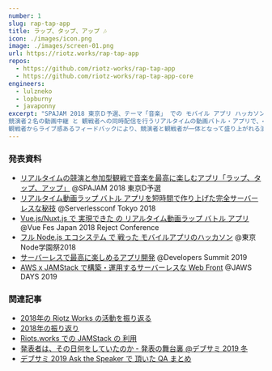 ```yaml
---
number: 1
slug: rap-tap-app
title: ラップ、タップ、アップ 🎶
icon: ./images/icon.png
image: ./images/screen-01.png
url: https://riotz.works/rap-tap-app
repos:
  - https://github.com/riotz-works/rap-tap-app
  - https://github.com/riotz-works/rap-tap-app-core
engineers:
  - lulzneko
  - lopburny
  - javaponny
excerpt: "SPAJAM 2018 東京Ｄ予選、テーマ「音楽」 での モバイル アプリ ハッカソン 優秀賞 受賞作品。<br/><br/>
競演者２名の動画中継 と 観戦者への同時配信を行うリアルタイムの動画バトル・アプリで、<br/>
観戦者からライブ感あるフィードバックにより、競演者と観戦者が一体となって盛り上がれる演出が特徴。<br/>"
---
```



### 発表資料
- [リアルタイムの競演と参加型観戦で音楽を最高に楽しむアプリ「ラップ、タップ、アップ」](https://riotz.works/slides/?2018-spajam-qualification) @SPAJAM 2018 東京D予選
- [リアルタイム動画ラップ バトル アプリを短時間で作り上げた完全サーバーレスな秘技](https://riotz.works/slides/?2018-serverless-conf) @Serverlessconf Tokyo 2018
- [Vue.js/Nuxt.js で 実現できた の リアルタイム動画ラップ バトル アプリ](https://riotz.works/slides/?2018-vue-fes-reject-con) @Vue Fes Japan 2018 Reject Conference
- [フル Node.js エコシステム で 戦った モバイルアプリのハッカソン](https://riotz.works/slides/?2018-nodefest) @東京Node学園祭2018
- [サーバーレスで最高に楽しめるアプリ開発](https://riotz.works/slides/?2019-devsumi) @Developers Summit 2019
- [AWS x JAMStack で構築・運用するサーバーレスな Web Front](https://riotz.works/slides/?2019-jaws-days) @JAWS DAYS 2019


### 関連記事
- [2018年の Riotz Works の活動を振り返る](https://riotz.works/articles/2018/12/29/what-we-did-in-2018/)
- [2018年の振り返り](https://riotz.works/articles/2018/12/31/review-of-2018/)
- [Riots.works での JAMStack の 利用](https://riotz.works/articles/2019/01/29/how-jamstack-is-used-in-riots.works/)
- [発表者は、その日何をしていたのか - 発表の舞台裏 @デブサミ 2019 冬](https://riotz.works/articles/2019/02/15/backstage-of-presentation-at-devsumi-2019-winter/)
- [デブサミ 2019 Ask the Speaker で 頂いた QA まとめ](https://riotz.works/articles/2019/02/18/summary-of-qa-at-ask-the-speaker-of-devsumi-2019-winter/)
